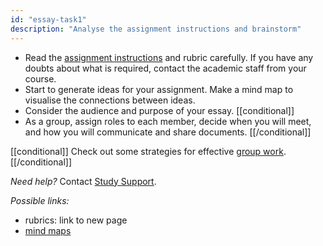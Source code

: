 ```yaml
---
id: "essay-task1"
description: "Analyse the assignment instructions and brainstorm"
---
```


- Read the [assignment instructions](https://learninglab.rmit.edu.au/assessments/getting-started-with-assignments/understanding-your-assignment/) and rubric carefully. If you have any doubts about what is required, contact the academic staff from your course.
- Start to generate ideas for your assignment. Make a mind map to visualise the connections between ideas.
- Consider the audience and purpose of your essay.
[[conditional]]
- As a group, assign roles to each member, decide when you will meet, and how you will communicate and share documents. 
[[/conditional]]

[[conditional]]
Check out some strategies for effective [group work](https://learninglab.rmit.edu.au/university-essentials/group-work/).
[[/conditional]]

*Need help?* Contact [Study Support](https://www.rmit.edu.au/students/support-services/study-support).



*Possible links:*
- rubrics: link to new page
- [mind maps](https://learninglab.rmit.edu.au/university-essentials/study-essentials/mind-mapping/)